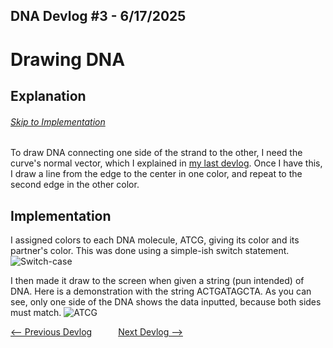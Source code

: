 ## DNA Devlog #3 - 6/17/2025
# Drawing DNA

## Explanation
###### [Skip to Implementation](#implementation)

To draw DNA connecting one side of the strand to the other, I need the curve's normal vector, which I explained in [my last devlog](DNA_DEVLOG_2.md). Once I have this, I draw a line from the edge to the center in one color, and repeat to the second edge in the other color.

## Implementation

I assigned colors to each DNA molecule, ATCG, giving its color and its partner's color. This was done using a simple-ish switch statement.
![Switch-case](DNA_devlog_3_switch_case.png)

I then made it draw to the screen when given a string (pun intended) of DNA.
Here is a demonstration with the string ACTGATAGCTA. As you can see, only one side of the DNA shows the data inputted, because both sides must match.
![ATCG](DNA_devlog_3_drawn.png)

[<-- Previous Devlog](DNA_DEVLOG_2.md)   [Next Devlog -->](DNA_DEVLOG_4.md)